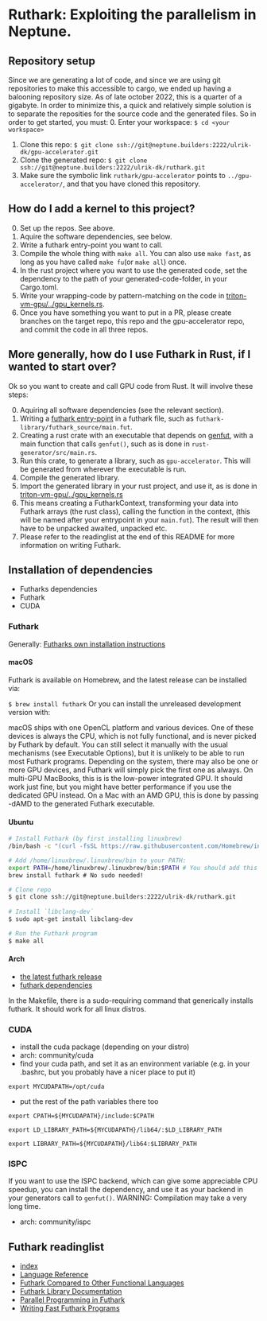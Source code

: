 # Ruthark: Exploiting the parallelism in Neptune.
## Repository setup
Since we are generating a lot of code, and since we are using git repositories to make this accessible to cargo, we ended up having a balooning repository size. As of late october 2022, this is a quarter of a gigabyte. In order to minimize this, a quick and relatively simple solution is to separate the reposities for the source code and the generated files. So in order to get started, you must:
0. Enter your workspace: `$ cd <your workspace>`
1. Clone this repo: `$ git clone ssh://git@neptune.builders:2222/ulrik-dk/gpu-accelerator.git`
2. Clone the generated repo: `$ git clone ssh://git@neptune.builders:2222/ulrik-dk/ruthark.git`
3. Make sure the symbolic link `ruthark/gpu-accelerator` points to `../gpu-accelerator/`, and that you have cloned this repository.

## How do I add a kernel to this project?
0. Set up the repos. See above.
1. Aquire the software dependencies, see below.
2. Write a futhark entry-point you want to call.
3. Compile the whole thing with `make all`. You can also use `make fast`, as long as you have called `make fu`(or `make all`) once.
4. In the rust project where you want to use the generated code, set the dependency to the path of your generated-code-folder, in your Cargo.toml.
5. Write your wrapping-code by pattern-matching on the code in [triton-vm-gpu/../gpu_kernels.rs](https://neptune.builders/ulrik-dk/triton-vm-gpu/src/branch/master/triton-vm/src/table/gpu_kernels.rs).
6. Once you have something you want to put in a PR, please create branches on the target repo, this repo and the gpu-accelerator repo, and commit the code in all three repos.
## More generally, how do I use Futhark in Rust, if I wanted to start over?
Ok so you want to create and call GPU code from Rust. It will involve these steps:

0. Aquiring all software dependencies (see the relevant section).
1. Writing a [futhark entry-point](https://futhark.readthedocs.io/en/latest/language-reference.html#entry-points) in a futhark file, such as `futhark-library/futhark_source/main.fut`.
2. Creating a rust crate with an executable that depends on [genfut](https://github.com/Ulrik-dk/genfut.git), with a main function that calls `genfut()`, such as is done in `rust-generator/src/main.rs`.
3. Run this crate, to generate a library, such as `gpu-accelerator`. This will be generated from wherever the executable is run.
4. Compile the generated library.
5. Import the generated library in your rust project, and use it, as is done in [triton-vm-gpu/../gpu_kernels.rs](https://neptune.builders/ulrik-dk/triton-vm-gpu/src/branch/master/triton-vm/src/table/gpu_kernels.rs)
6. This means creating a FutharkContext, transforming your data into Futhark arrays (the rust class), calling the function in the context, (this will be named after your entrypoint in your `main.fut`). The result will then have to be unpacked awaited, unpacked etc.
7. Please refer to the readinglist at the end of this README for more information on writing Futhark.

## Installation of dependencies
* Futharks dependencies
* Futhark
* CUDA

### Futhark
Generally: [Futharks own installation instructions](https://futhark.readthedocs.io/en/latest/installation.html)
#### macOS
Futhark is available on Homebrew, and the latest release can be installed via:

`$ brew install futhark`
Or you can install the unreleased development version with:

macOS ships with one OpenCL platform and various devices. One of these devices is always the CPU, which is not fully functional, and is never picked by Futhark by default. You can still select it manually with the usual mechanisms (see Executable Options), but it is unlikely to be able to run most Futhark programs. Depending on the system, there may also be one or more GPU devices, and Futhark will simply pick the first one as always. On multi-GPU MacBooks, this is is the low-power integrated GPU. It should work just fine, but you might have better performance if you use the dedicated GPU instead. On a Mac with an AMD GPU, this is done by passing -dAMD to the generated Futhark executable.

#### Ubuntu
```bash
# Install Futhark (by first installing linuxbrew)
/bin/bash -c "(curl -fsSL https://raw.githubusercontent.com/Homebrew/install/HEAD/install.sh)"

# Add /home/linuxbrew/.linuxbrew/bin to your PATH:
export PATH=/home/linuxbrew/.linuxbrew/bin:$PATH # You should add this to your ~/.bashrc
brew install futhark # No sudo needed!

# Clone repo
$ git clone ssh://git@neptune.builders:2222/ulrik-dk/ruthark.git
 
# Install `libclang-dev`
$ sudo apt-get install libclang-dev

# Run the Futhark program
$ make all
```

#### Arch
* [the latest futhark release](https://futhark-lang.org/releases/)
* [futhark dependencies](https://futhark.readthedocs.io/en/latest/installation.html#dependencies)

In the Makefile, there is a sudo-requiring command that generically installs futhark. It should work for all linux distros.

### CUDA
* install the cuda package (depending on your distro)
* arch: community/cuda
* find your cuda path, and set it as an environment variable (e.g. in your .bashrc, but you probably have a nicer place to put it)

`export MYCUDAPATH=/opt/cuda`

* put the rest of the path variables there too

`export CPATH=${MYCUDAPATH}/include:$CPATH`

`export LD_LIBRARY_PATH=${MYCUDAPATH}/lib64/:$LD_LIBRARY_PATH`

`export LIBRARY_PATH=${MYCUDAPATH}/lib64:$LIBRARY_PATH`

### ISPC
If you want to use the ISPC backend, which can give some appreciable CPU speedup, you can install the dependency, and use it as your backend in your generators call to `genfut()`. WARNING: Compilation may take a very long time.
* arch: community/ispc

## Futhark readinglist
* [index](https://futhark-lang.org/index.html)
* [Language Reference](https://futhark.readthedocs.io/en/latest/language-reference.html)
* [Futhark Compared to Other Functional Languages](https://futhark.readthedocs.io/en/stable/versus-other-languages.html)
* [Futhark Library Documentation](https://futhark-lang.org/docs/prelude/)
* [Parallel Programming in Futhark](https://futhark-book.readthedocs.io/en/latest/)
* [Writing Fast Futhark Programs](https://futhark.readthedocs.io/en/latest/performance.html)

